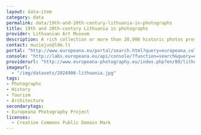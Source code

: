 ```yaml
---
layout: data-item
category: data
permalink: data/19th-and-20th-century-lithuania-in-photographs
title: 19th and 20th-century Lithuania in photographs
provider: Lithuanian Art Museum
description: A rich collection or more than 20,000 historic photos preserved at various Lithuanian museums. Taken between 1838 and 1939, they depict scenes from village life and Lithuanian ethnography as well as historical images of cities and architectural monuments.
contact: muziejus@ldm.lt
portal: "http://www.europeana.eu/portal/search.html?query=europeana_collectionName%3A2024906*&rows=96" 
console: "http://labs.europeana.eu/api/console/?function=search&query=europeana_collectionName%3A2024906*&rows=96"
providerurl: "http://www.europeana-photography.eu/index.php?en/80/lithuanian-art-museum"
imageurl: 
  - "/img/datasets/2024906-lithuania.jpg"
tags:
- Photographs
- History
- Tourism
- Architecture
secondarytags: 
- Europeana Photography Project
licenses:
  - Creative Commons Public Domain Mark 
---
```

